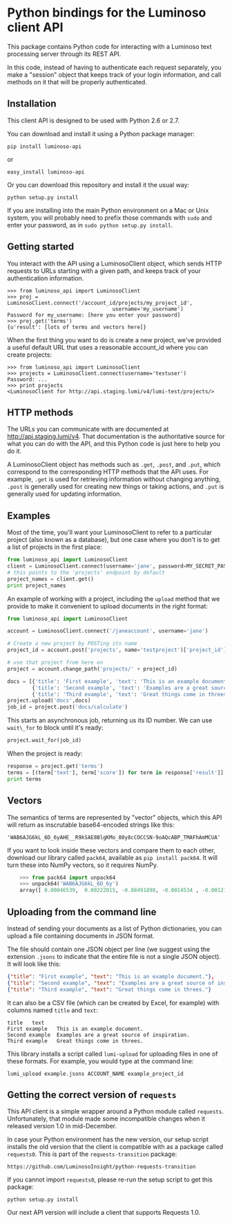 Python bindings for the Luminoso client API
===========================================

This package contains Python code for interacting with a Luminoso text
processing server through its REST API.

In this code, instead of having to authenticate each request separately,
you make a "session" object that keeps track of your login information,
and call methods on it that will be properly authenticated.

Installation
---------------
This client API is designed to be used with Python 2.6 or 2.7.

You can download and install it using a Python package manager:

    pip install luminoso-api

or

    easy_install luminoso-api

Or you can download this repository and install it the usual way:

    python setup.py install

If you are installing into the main Python environment on a Mac or Unix
system, you will probably need to prefix those commands with `sudo` and
enter your password, as in `sudo python setup.py install`.

Getting started
---------------
You interact with the API using a LuminosoClient object, which sends HTTP
requests to URLs starting with a given path, and keeps track of your
authentication information.

```
>>> from luminoso_api import LuminosoClient
>>> proj = LuminosoClient.connect('/account_id/projects/my_project_id',
                                  username='my_username')
Password for my_username: [here you enter your password]
>>> proj.get('terms')
{u'result': [lots of terms and vectors here]}
```

When the first thing you want to do is create a new project, we've provided
a useful default URL that uses a reasonable account_id where you can create
projects:

```
>>> from luminoso_api import LuminosoClient
>>> projects = LuminosoClient.connect(username='testuser')
Password: ...
>>> print projects
<LuminosoClient for http://api.staging.lumi/v4/lumi-test/projects/>
```

HTTP methods
------------

The URLs you can communicate with are documented at http://api.staging.lumi/v4.
That documentation is the authoritative source for what you can do with the
API, and this Python code is just here to help you do it.

A LuminosoClient object has methods such as `.get`, `.post`, and `.put`,
which correspond to the corresponding HTTP methods that the API uses. For
example, `.get` is used for retrieving information without changing anything,
`.post` is generally used for creating new things or taking actions, and `.put`
is generally used for updating information.

Examples
--------

Most of the time, you'll want your LuminosoClient to refer to a particular
project (also known as a database), but one case where you don't is to get a list of projects in the first place:

```python
from luminoso_api import LuminosoClient
client = LuminosoClient.connect(username='jane', password=MY_SECRET_PASSWORD)
# this points to the 'projects' endpoint by default
project_names = client.get()
print project_names
```


An example of working with a project, including the `upload` method
that we provide to make it convenient to upload documents in the right format:

```python
from luminoso_api import LuminosoClient

account = LuminosoClient.connect('/janeaccount', username='jane')

# Create a new project by POSTing its name
project_id = account.post('projects', name='testproject')['project_id']

# use that project from here on
project = account.change_path('projects/' + project_id)

docs = [{'title': 'First example', 'text': 'This is an example document.'},
        {'title': 'Second example', 'text': 'Examples are a great source of inspiration.'}
        {'title': 'Third example', 'text': 'Great things come in threes.'}]
project.upload('docs',docs)
job_id = project.post('docs/calculate')
```

This starts an asynchronous job, returning us its ID number. We can use
`wait\_for` to block until it's ready:

```python
project.wait_for(job_id)
```

When the project is ready:

```python
response = project.get('terms')
terms = [(term['text'], term['score']) for term in response['result']]
print terms
```

Vectors
-------
The semantics of terms are represented by "vector" objects, which this API
will return as inscrutable base64-encoded strings like this:

    'WAB6AJG6kL_6D_6yAHE__R9kSAE8BlgKMo_80y8cCOCCSN-9oAQcABP_TMAFhAmMCUA'

If you want to look inside these vectors and compare them to each other,
download our library called `pack64`, available as `pip install pack64`. It
will turn these into NumPy vectors, so it requires NumPy.

```python
    >>> from pack64 import unpack64
    >>> unpack64('WAB6AJG6kL_6D_6y')
    array([ 0.00046539,  0.00222015, -0.08491898, -0.0014534 , -0.00127411], dtype=float32)
```

Uploading from the command line
-------------------------------
Instead of sending your documents as a list of Python dictionaries, you can upload a file
containing documents in JSON format.

The file should contain one JSON object per line (we suggest using the extension `.jsons`
to indicate that the entire file is not a single JSON object). It will look like this:

```json
{"title": "First example", "text": "This is an example document."},
{"title": "Second example", "text": "Examples are a great source of inspiration."}
{"title": "Third example", "text": "Great things come in threes."}
```

It can also be a CSV file (which can be created by Excel, for example) with columns named
`title` and `text`:

```
title   text
First example   This is an example document.
Second example  Examples are a great source of inspiration.
Third example   Great things come in threes.
```

This library installs a script called `lumi-upload` for uploading files in one of these formats.
For example, you would type at the command line:

    lumi_upload example.jsons ACCOUNT_NAME example_project_id

Getting the correct version of `requests`
-----------------------------------------
This API client is a simple wrapper around a Python module called `requests`.
Unfortunately, that module made some incompatible changes when it released version 1.0 in mid-December.

In case your Python environment has the new version, our setup script installs
the old version that the client is compatible with as a package called
`requests0`. This is part of the `requests-transition` package:

    https://github.com/LuminosoInsight/python-requests-transition

If you cannot import `requests0`, please re-run the setup script to get this
package:

    python setup.py install

Our next API version will include a client that supports Requests 1.0.
